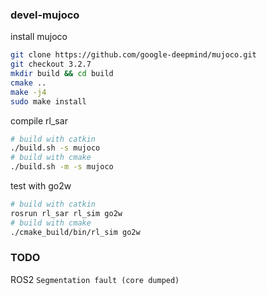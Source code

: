 ### devel-mujoco

install mujoco

```bash
git clone https://github.com/google-deepmind/mujoco.git
git checkout 3.2.7
mkdir build && cd build
cmake ..
make -j4
sudo make install
```

compile rl_sar

```bash
# build with catkin
./build.sh -s mujoco
# build with cmake
./build.sh -m -s mujoco
```

test with go2w

```bash
# build with catkin
rosrun rl_sar rl_sim go2w
# build with cmake
./cmake_build/bin/rl_sim go2w
```

### TODO

ROS2 `Segmentation fault (core dumped)`
